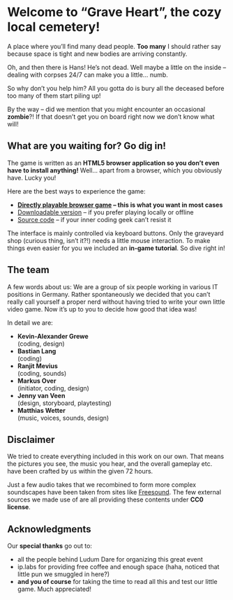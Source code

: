 # Welcome to “Grave Heart”, the cozy local cemetery!

A place where you’ll find many dead people. **Too many** I should rather say because space is tight and new bodies are arriving constantly.

Oh, and then there is Hans! He’s not dead. Well maybe a little on the inside – dealing with corpses 24/7 can make you a little… numb.

So why don’t you help him? All you gotta do is bury all the deceased before too many of them start piling up!

By the way – did we mention that you might encounter an occasional **zombie**?! If that doesn’t get you on board right now we don’t know what will!

## What are you waiting for? Go dig in!

The game is written as an **HTML5 browser application so you don’t even have to install anything!** Well… apart from a browser, which you obviously have. Lucky you!

Here are the best ways to experience the game:

- **[Directly playable browser game](http://shellfishgames.com/games/graveheart/index.html) – this is what you want in most cases**
- [Downloadable version](http://shellfishgames.com/dl/graveheart.zip) – if you prefer playing locally or offline
- [Source code](https://github.com/m2u-84/ldjam42) – if your inner coding geek can’t resist it

The interface is mainly controlled via keyboard buttons. Only the graveyard shop (curious thing, isn’t it?!) needs a little mouse interaction. To make things even easier for you we included an **in-game tutorial**. So dive right in!

## The team

A few words about us: We are a group of six people working in various IT positions in Germany. Rather spontaneously we decided that you can’t really call yourself a proper nerd without having tried to write your own little video game. Now it’s up to you to decide how good that idea was!

In detail we are:
- **Kevin-Alexander Grewe**  
(coding, design)
- **Bastian Lang**  
(coding)
- **Ranjit Mevius**  
(coding, sounds)
- **Markus Over**  
(initiator, coding, design)
- **Jenny van Veen**  
(design, storyboard, playtesting)
- **Matthias Wetter**  
(music, voices, sounds, design)

## Disclaimer

We tried to create everything included in this work on our own. That means the pictures you see, the music you hear, and the overall gameplay etc. have been crafted by us within the given 72 hours.

Just a few audio takes that we recombined to form more complex soundscapes have been taken from sites like [Freesound](https://freesound.org/). The few external sources we made use of are all providing these contents under **CC0 license**.

## Acknowledgments

Our **special thanks** go out to:

- all the people behind Ludum Dare for organizing this great event
- ip.labs for providing free coffee and enough space (haha, noticed that little pun we smuggled in here?)
- **and you of course** for taking the time to read all this and test our little game. Much appreciated!

